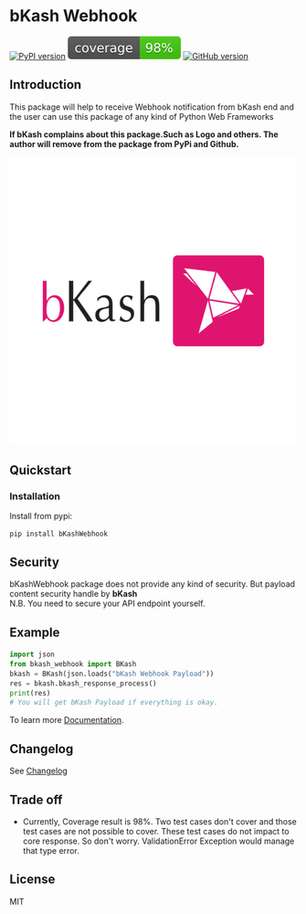 # bKash Webhook
[![PyPI version](https://badge.fury.io/py/bKashWebhook.svg)](https://badge.fury.io/py/bKashWebhook)
![Coverage](https://raw.githubusercontent.com/vubon/bkash-webhook/master/docs/coverage.svg)
[![GitHub version](https://badge.fury.io/gh/vubon%2Fbkash-webhook.svg)](https://badge.fury.io/gh/vubon%2Fbkash-webhook)

## Introduction
This package will help to receive Webhook notification from bKash end and the user can use this package of any kind of Python Web Frameworks 

**If bKash complains about this package.Such as Logo and others. The author will remove from the package from PyPi and Github.**

![Coverage](https://raw.githubusercontent.com/vubon/bkash-webhook/master/docs/BKash.svg)
## Quickstart
### Installation
Install from pypi: 
```shell script
pip install bKashWebhook
```

## Security
bKashWebhook package does not provide any kind of security. But payload content security handle by **bKash** <br/>
N.B. You need to secure your API endpoint yourself. 
## Example 
```python
import json
from bkash_webhook import BKash
bkash = BKash(json.loads("bKash Webhook Payload"))
res = bkash.bkash_response_process()
print(res)
# You will get bKash Payload if everything is okay. 
```
To learn more [Documentation](./docs/GUIDE.md).

## Changelog
See [Changelog](CHANGELOG.md)

## Trade off
- Currently, Coverage result is 98%. Two test cases don't cover and those test cases are not possible to cover.
These test cases do not impact to core response. So don't worry. ValidationError Exception would manage that type error. 

## License
MIT